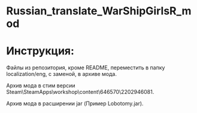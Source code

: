 # Russian_translate_WarShipGirlsR_mod

###

# Инструкция:

Файлы из репозитория, кроме README, переместить в папку localization/eng, с заменой, в архиве мода.

Архив мода в стим версии Steam\SteamApps\workshop\content\646570\2202946081.

Архив мода в расширении jar (Пример Lobotomy.jar). 
